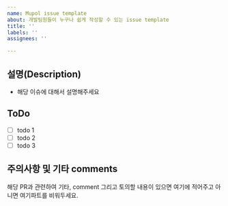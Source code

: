 ```yaml
---
name: Mupol issue template
about: 개발팀원들이 누구나 쉽게 작성할 수 있는 issue template
title: ''
labels: ''
assignees: ''

---
```


## 설명(Description)
- 해당 이슈에 대해서 설명해주세요

## ToDo
- [ ] todo 1
- [ ] todo 2
- [ ] todo 3	

## 주의사항 및 기타 comments
해당 PR과 관련하여 기타, comment 그리고 토의할 내용이 있으면 여기에 적어주고 아니면 여기파트를 비워두세요.
